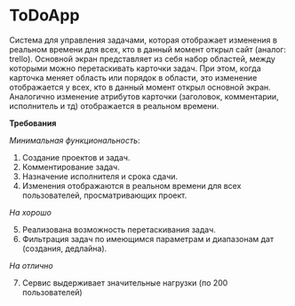 # ToDoApp
Система для управления задачами, которая отображает изменения в реальном времени для всех, кто в данный момент открыл сайт (аналог: trello). Основной экран представляет из себя набор областей, между которыми можно перетаскивать карточки задач. При этом, когда карточка меняет область или порядок в области, это изменение отображается у всех, кто в данный момент открыл основной экран. Аналогично изменение атрибутов карточки (заголовок, комментарии, исполнитель и тд) отображается в реальном времени.

<b>Требования</b>

<i>Минимальная функциональность</i>:

1. Создание проектов и задач.
2. Комментирование задач.
3. Назначение исполнителя и срока сдачи.
4. Изменения отображаются в реальном времени для всех пользователей, просматривающих проект.

<i>На хорошо</i>

5. Реализована возможность перетаскивания задач.
6. Фильтрация задач по имеющимся параметрам и диапазонам дат (создания, дедлайна).

<i>На отлично</i>

7. Сервис выдерживает значительные нагрузки (по 200 пользователей)
